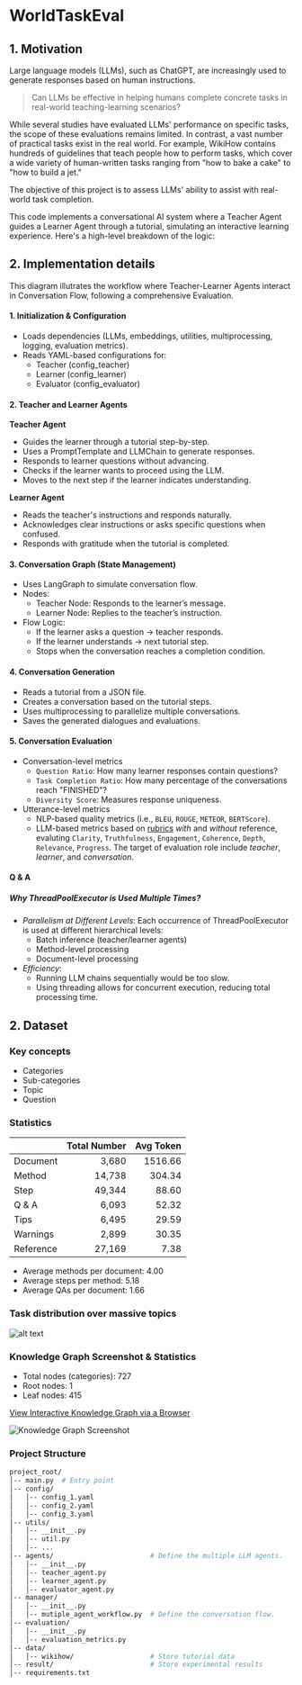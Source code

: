 # WorldTaskEval
## 1. Motivation
Large language models (LLMs), such as ChatGPT, are increasingly used to generate responses based on human instructions. 

> Can LLMs be effective in helping humans complete concrete tasks in real-world teaching-learning scenarios?

While several studies have evaluated LLMs' performance on specific tasks, the scope of these evaluations remains limited. In contrast, a vast number of practical tasks exist in the real world. For example, WikiHow contains hundreds of guidelines that teach people how to perform tasks, which cover  a wide variety of human-written tasks ranging from "how to bake a cake" to "how to build a jet." 

The objective of this project is to assess LLMs' ability to assist with real-world task completion.

This code implements a conversational AI system where a Teacher Agent guides a Learner Agent through a tutorial, simulating an interactive learning experience. Here's a high-level breakdown of the logic:

## 2. Implementation details 

This diagram illutrates the workflow where Teacher-Learner Agents interact in Conversation Flow, following a comprehensive Evaluation. 

#### 1. Initialization & Configuration
- Loads dependencies (LLMs, embeddings, utilities, multiprocessing, logging, evaluation metrics).
- Reads YAML-based configurations for:
    - Teacher (config_teacher)
    - Learner (config_learner)
    - Evaluator (config_evaluator)

#### 2. Teacher and Learner Agents
**Teacher Agent**
- Guides the learner through a tutorial step-by-step.
- Uses a PromptTemplate and LLMChain to generate responses.
- Responds to learner questions without advancing.
- Checks if the learner wants to proceed using the LLM.
- Moves to the next step if the learner indicates understanding.

**Learner Agent**
- Reads the teacher's instructions and responds naturally.
- Acknowledges clear instructions or asks specific questions when confused.
- Responds with gratitude when the tutorial is completed.

#### 3. Conversation Graph (State Management)
- Uses LangGraph to simulate conversation flow.
- Nodes:
    - Teacher Node: Responds to the learner’s message.
    - Learner Node: Replies to the teacher’s instruction.
- Flow Logic:
    - If the learner asks a question → teacher responds.
    - If the learner understands → next tutorial step.
    - Stops when the conversation reaches a completion condition.

#### 4. Conversation Generation
- Reads a tutorial from a JSON file.
- Creates a conversation based on the tutorial steps.
- Uses multiprocessing to parallelize multiple conversations.
- Saves the generated dialogues and evaluations.

#### 5. Conversation Evaluation
- Conversation-level metrics
    - `Question Ratio`: How many learner responses contain questions?
    - `Task Completion Ratio`: How many percentage of the conversations reach "FINISHED"?
    - `Diversity Score`: Measures response uniqueness.
- Utterance-level metrics
    - NLP-based quality metrics (i.e., `BLEU`, `ROUGE`, `METEOR`, `BERTScore`).
    - LLM-based metrics based on [rubrics](data/evaluation_rubrics.json) *with* and *without* reference, evaluting `Clarity`, `Truthfulness`, `Engagement`, `Coherence`, `Depth`, `Relevance`, `Progress`. The target of evaluation role include *teacher*, *learner*, and *conversation*. 

#### Q & A
##### Why ThreadPoolExecutor is Used Multiple Times?
- *Parallelism at Different Levels*:
Each occurrence of ThreadPoolExecutor is used at different hierarchical levels:
    - Batch inference (teacher/learner agents)
    - Method-level processing
    - Document-level processing
- *Efficiency*:
    - Running LLM chains sequentially would be too slow.
    - Using threading allows for concurrent execution, reducing total processing time.

## 2. Dataset

### Key concepts
- Categories
- Sub-categories
- Topic
- Question

### Statistics
|   | Total Number  | Avg Token  |
|:-|-:|-:|
| Document | 3,680  | 1516.66 |
| Method | 14,738  | 304.34 |
| Step | 49,344  | 88.60 |
| Q & A | 6,093  | 52.32 |
| Tips | 6,495  | 29.59 |
| Warnings | 2,899  | 30.35 |
| Reference | 27,169 | 7.38 |

- Average methods per document: 4.00
- Average steps per method: 5.18
- Average QAs per document: 1.66

### Task distribution over massive topics
![alt text](figure/tasks_per_topic.png)

### Knowledge Graph Screenshot & Statistics
- Total nodes (categories): 727
- Root nodes: 1
- Leaf nodes: 415

[View Interactive Knowledge Graph via a Browser](figure/interactive_knowledge_graph.html)

![Knowledge Graph Screenshot](figure/knowledge_graph_screenshot.png)

### Project Structure

```bash
project_root/
│-- main.py  # Entry point
│-- config/
│   │-- config_1.yaml
│   │-- config_2.yaml
│   │-- config_3.yaml
│-- utils/
│   │-- __init__.py
│   │-- util.py
│   │-- ...
│-- agents/                        # Define the multiple LLM agents.
│   │-- __init__.py
│   │-- teacher_agent.py
│   │-- learner_agent.py
│   │-- evaluator_agent.py
│-- manager/
│   │-- __init__.py
│   │-- mutiple_agent_workflow.py  # Define the conversation flow.
│-- evaluation/
│   │-- __init__.py
│   │-- evaluation_metrics.py
│-- data/
│   │-- wikihow/                   # Store tutorial data
│-- result/                        # Store experimental results
│-- requirements.txt
```
